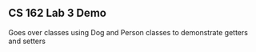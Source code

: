 ## CS 162 Lab 3 Demo
Goes over classes using Dog and Person classes to demonstrate getters and setters
